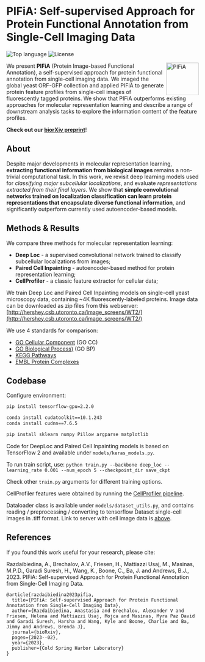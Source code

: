 # PIFiA: Self-supervised Approach for Protein Functional Annotation from Single-Cell Imaging Data

![Top language](https://img.shields.io/github/languages/top/arazd/pifia)
![License](https://img.shields.io/github/license/arazd/pifia)

<img align="right" src="https://github.com/arazd/pifia/blob/main/images/pifia_icon.png" alt="PIFiA" width="85"/>

We present **PIFiA** (Protein Image-based Functional Annotation), a self-supervised approach for protein functional annotation from single-cell imaging data. We imaged the global yeast ORF-GFP collection and applied PIFiA to generate protein feature profiles from single-cell images of fluorescently tagged proteins. We show that PIFiA outperforms existing approaches for molecular representation learning and describe a range of downstream analysis tasks to explore the information content of the feature profiles.

**Check out our [biorXiv preprint](https://www.biorxiv.org/content/10.1101/2023.02.24.529975v1)**!

## About
Despite major developments in molecular representation learning, **extracting functional information from biological images** remains a non-trivial
computational task. In this work, we revisit deep learning models used for *classifying major subcellular localizations*, and evaluate
*representations extracted from their final layers*. We show that **simple convolutional networks trained on localization classification can learn protein representations that encapsulate diverse functional information**, and significantly outperform currently used autoencoder-based models. 

## Methods & Results
We compare three methods for molecular representation learning:

* **Deep Loc** - a supervised convolutional network trained to classify subcellular localizations from images;
* **Paired Cell Inpainting** - autoencoder-based method for protein representation learning;
* **CellProfiler** - a classic feature extractor for cellular data;

We train Deep Loc and Paired Cell Inpainting models on single-cell yeast microscopy data, containing ~4K fluorescently-labeled proteins. Image data can be downloaded as zip files from this <span id="server">webserver</span>: [http://hershey.csb.utoronto.ca/image_screens/WT2/](http://hershey.csb.utoronto.ca/image_screens/WT2/)

We use 4 standards for comparison:
* [GO Cellular Component](http://geneontology.org/) (GO CC)
* [GO Biological Process)](http://geneontology.org/) (GO BP)
* [KEGG Pathways](https://www.genome.jp/kegg/pathway.html)
* [EMBL Protein Complexes](https://www.ebi.ac.uk/complexportal/home)



## Codebase
Configure environment:
```bash
pip install tensorflow-gpu=2.2.0

conda install cudatoolkit==10.1.243
conda install cudnn==7.6.5

pip install sklearn numpy Pillow argparse matplotlib
```

Code for DeepLoc and Paired Cell Inpainting models is based on TensorFlow 2 and available under ```models/keras_models.py```. 

To run train script, use:
```python train.py --backbone deep_loc --learning_rate 0.001 --num_epoch 5 --checkpoint_dir save_ckpt```

Check other ```train.py``` arguments for different training options.

CellProfiler features were obtained by running the [CellProfiler pipeline](https://cellprofiler.org/). 

Dataloader class is available under ```models/dataset_utils.py```, and contains reading / preprocessing / converting to tensorflow Dataset single-cell images in .tiff format. Link to server with cell image data is [above](#server).


## References 

If you found this work useful for your research, please cite:

Razdaibiedina, A., Brechalov, A.V., Friesen, H., Mattiazzi Usaj, M., Masinas, M.P.D., Garadi Suresh, H., Wang, K., Boone, C., Ba, J. and Andrews, B.J., 2023. PIFiA: Self-supervised Approach for Protein Functional Annotation from Single-Cell Imaging Data. 

```
@article{razdaibiedina2023pifia,
  title={PIFiA: Self-supervised Approach for Protein Functional Annotation from Single-Cell Imaging Data},
  author={Razdaibiedina, Anastasia and Brechalov, Alexander V and Friesen, Helena and Mattiazzi Usaj, Mojca and Masinas, Myra Paz David and Garadi Suresh, Harsha and Wang, Kyle and Boone, Charlie and Ba, Jimmy and Andrews, Brenda J},
  journal={bioRxiv},
  pages={2023--02},
  year={2023},
  publisher={Cold Spring Harbor Laboratory}
}
```

